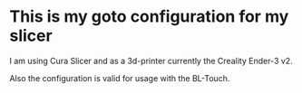 # This is my goto configuration for my slicer

I am using Cura Slicer and as a 3d-printer currently the Creality Ender-3 v2.

Also the configuration is valid for usage with the BL-Touch.